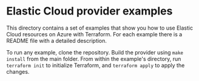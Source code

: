 # Elastic Cloud provider examples

This directory contains a set of examples that show you how to use Elastic Cloud resources on Azure with Terraform. For each example there is a README file with a detailed description.

To run any example, clone the repository. Build the provider using `make install` from the main folder. From within the example's directory, run `terraform init` to initialize Terraform, and `terraform apply` to apply the changes.
